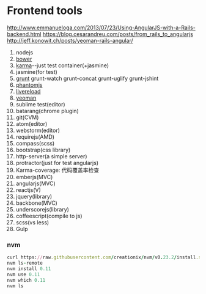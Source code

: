 # Frontend tools

http://www.emmanueloga.com/2013/07/23/Using-AngularJS-with-a-Rails-backend.html
https://blog.cesarandreu.com/posts/from_rails_to_angularjs
http://jeff.konowit.ch/posts/yeoman-rails-angular/

1. nodejs
2. [bower](http://bower.io/)
3. [karma](http://karma-runner.github.com/)--just test container(+jasmine)
4. jasmine(for test)
5. [grunt](http://gruntjs.com/)
        grunt-watch
				grunt-concat
				grunt-uglify
				grunt-jshint
6. [phantomjs](http://www.phantomjs.org/)
7. [livereload](http://livereload.com/)
8. [yeoman](http://yeoman.io/)
9. sublime test(editor)
10. batarang(chrome plugin)
11. git(CVM)
12. atom(editor)
13. webstorm(editor)
14. requirejs(AMD)
15. compass(scss)
16. bootstrap(css library)
17. http-server(a simple server)
18. protractor(just for test angularjs)
19. Karma-coverage: 代码覆盖率检查
20. emberjs(MVC)
21. angularjs(MVC)
22. reactjs(V)
23. jquery(library)
24. backbone(MVC)
25. underscorejs(library)
26. coffeescript(compile to js)
27. scss(vs less)
28. Gulp

### nvm ###

```ruby
curl https://raw.githubusercontent.com/creationix/nvm/v0.23.2/install.sh | bash
nvm ls-remote
nvm install 0.11
nvm use 0.11
nvm which 0.11
nvm ls
```
